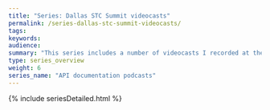 ```yaml
---
title: "Series: Dallas STC Summit videocasts"
permalink: /series-dallas-stc-summit-videocasts/
tags: 
keywords: 
audience: 
summary: "This series includes a number of videocasts I recorded at the Dallas STC Summit several years ago."
type: series_overview
weight: 6
series_name: "API documentation podcasts"
---
```



{% include seriesDetailed.html %}
